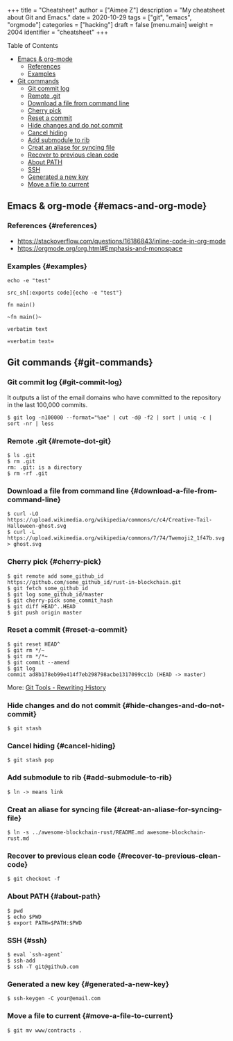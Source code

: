 +++
title = "Cheatsheet"
author = ["Aimee Z"]
description = "My cheatsheet about Git and Emacs."
date = 2020-10-29
tags = ["git", "emacs", "orgmode"]
categories = ["hacking"]
draft = false
[menu.main]
  weight = 2004
  identifier = "cheatsheet"
+++

<div class="ox-hugo-toc toc">
<div></div>

<div class="heading">Table of Contents</div>

- [Emacs & org-mode](#emacs-and-org-mode)
    - [References](#references)
    - [Examples](#examples)
- [Git commands](#git-commands)
    - [Git commit log](#git-commit-log)
    - [Remote .git](#remote-dot-git)
    - [Download a file from command line](#download-a-file-from-command-line)
    - [Cherry pick](#cherry-pick)
    - [Reset a commit](#reset-a-commit)
    - [Hide changes and do not commit](#hide-changes-and-do-not-commit)
    - [Cancel hiding](#cancel-hiding)
    - [Add submodule to rib](#add-submodule-to-rib)
    - [Creat an aliase for syncing file](#creat-an-aliase-for-syncing-file)
    - [Recover to previous clean code](#recover-to-previous-clean-code)
    - [About PATH](#about-path)
    - [SSH](#ssh)
    - [Generated a new key](#generated-a-new-key)
    - [Move a file to current](#move-a-file-to-current)

</div>
<!--endtoc-->


## Emacs & org-mode {#emacs-and-org-mode}


### References {#references}

-   <https://stackoverflow.com/questions/16186843/inline-code-in-org-mode>
-   <https://orgmode.org/org.html#Emphasis-and-monospace>


### Examples {#examples}

`echo -e "test"`

```nil
src_sh[:exports code]{echo -e "test"}
```

`fn main()`

```nil
~fn main()~
```

`verbatim text`

```nil
=verbatim text=
```


## Git commands {#git-commands}


### Git commit log {#git-commit-log}

It outputs a list of the email domains who have committed to the repository in the last 100,000 commits.

```shell
$ git log -n100000 --format="%ae" | cut -d@ -f2 | sort | uniq -c | sort -nr | less
```


### Remote .git {#remote-dot-git}

```shell
$ ls .git
$ rm .git
rm: .git: is a directory
$ rm -rf .git
```


### Download a file from command line {#download-a-file-from-command-line}

```shell
$ curl -LO https://upload.wikimedia.org/wikipedia/commons/c/c4/Creative-Tail-Halloween-ghost.svg
$ curl -L https://upload.wikimedia.org/wikipedia/commons/7/74/Twemoji2_1f47b.svg > ghost.svg
```


### Cherry pick {#cherry-pick}

```shell
$ git remote add some_github_id https://github.com/some_github_id/rust-in-blockchain.git
$ git fetch some_github_id
$ git log some_github_id/master
$ git cherry-pick some_commit_hash
$ git diff HEAD^..HEAD
$ git push origin master
```


### Reset a commit {#reset-a-commit}

```shell
$ git reset HEAD^
$ git rm */~
$ git rm */*~
$ git commit --amend
$ git log
commit ad8b178eb99e414f7eb298798acbe1317099cc1b (HEAD -> master)
```

More: [Git Tools - Rewriting History](https://git-scm.com/book/en/v2/Git-Tools-Rewriting-History)


### Hide changes and do not commit {#hide-changes-and-do-not-commit}

```shell
$ git stash
```


### Cancel hiding {#cancel-hiding}

```shell
$ git stash pop
```


### Add submodule to rib {#add-submodule-to-rib}

```shell
$ ln -> means link
```


### Creat an aliase for syncing file {#creat-an-aliase-for-syncing-file}

```shell
$ ln -s ../awesome-blockchain-rust/README.md awesome-blockchain-rust.md
```


### Recover to previous clean code {#recover-to-previous-clean-code}

```shell
$ git checkout -f
```


### About PATH {#about-path}

```shell
$ pwd
$ echo $PWD
$ export PATH=$PATH:$PWD
```


### SSH {#ssh}

```shell
$ eval `ssh-agent`
$ ssh-add
$ ssh -T git@github.com
```


### Generated a new key {#generated-a-new-key}

```shell
$ ssh-keygen -C your@email.com
```


### Move a file to current {#move-a-file-to-current}

```shell
$ git mv www/contracts .
```